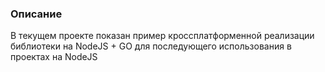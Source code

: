 ### Описание
В текущем проекте показан пример кроссплатформенной реализации библиотеки на NodeJS + GO для последующего использования в проектах на NodeJS
